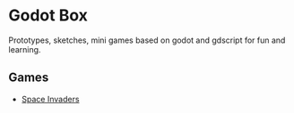 # Godot Box
Prototypes, sketches, mini games based on godot and gdscript for fun and learning.

## Games
 * [Space Invaders](space_invaders_game)